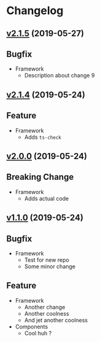 # Changelog

## [v2.1.5](https://github.com/Marcisbee/release-bot/compare/v2.1.4...v2.1.5) (2019-05-27)
## Bugfix
- Framework
  - Description about change 9

## [v2.1.4](https://github.com/Marcisbee/release-bot/compare/v2.0.0...v2.1.4) (2019-05-24)
## Feature
- Framework
  - Adds `ts-check`

## [v2.0.0](https://github.com/Marcisbee/release-bot/compare/v1.1.0...v2.0.0) (2019-05-24)
## Breaking Change
- Framework
  - Adds actual code

## [v1.1.0](https://github.com/Marcisbee/release-bot/compare/master@{1day}...v1.1.0) (2019-05-24)
## Bugfix
- Framework
  - Test for new repo
  - Some minor change

## Feature
- Framework
  - Another change
  - Another coolness
  - And jet another coolness
- Components
  - Cool huh ?

